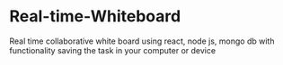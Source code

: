 # Real-time-Whiteboard
Real time collaborative white board using react, node js, mongo db with functionality saving the task in your computer or device   
